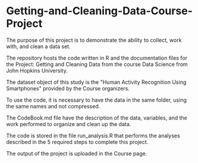 # Getting-and-Cleaning-Data-Course-Project
The purpose of this project is to demonstrate the ability to collect, work with, and clean a data set.

The repository hosts the code written in R and the documentation files for the Project: Getting and Cleaning Data from the course Data Science from John Hopkins University.

The dataset object of this study is the "Human Activity Recognition Using Smartphones" provided by the Course organizers. 

To use the code, it is necessary to have the data in the same folder, using the same names and not compressed. 

The CodeBook.md file have the description of the data, variables, and the work performed to organize and clean up the data. 

The code is stored in the file run_analysis.R that performs the analyses described in the 5 required steps to complete this project.

The output of the project is uploaded in the Course page. 
